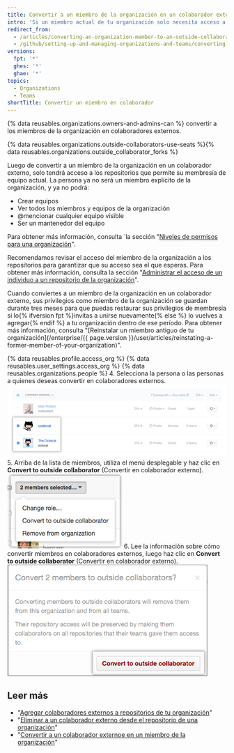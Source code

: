 ```yaml
---
title: Convertir a un miembro de la organización en un colaborador externo
intro: 'Si un miembro actual de tu organización solo necesita acceso a determinados repositorios, como consultores o empleados temporales, puedes convertirlo en un *colaborador externo".'
redirect_from:
  - /articles/converting-an-organization-member-to-an-outside-collaborator
  - /github/setting-up-and-managing-organizations-and-teams/converting-an-organization-member-to-an-outside-collaborator
versions:
  fpt: '*'
  ghes: '*'
  ghae: '*'
topics:
  - Organizations
  - Teams
shortTitle: Convertir un miembro en colaborador
---
```


{% data reusables.organizations.owners-and-admins-can %} convertir a los miembros de la organización en colaboradores externos.

{% data reusables.organizations.outside-collaborators-use-seats %}{% data reusables.organizations.outside_collaborator_forks %}

Luego de convertir a un miembro de la organización en un colaborador externo, solo tendrá acceso a los repositorios que permite su membresía de equipo actual. La persona ya no será un miembro explícito de la organización, y ya no podrá:

- Crear equipos
- Ver todos los miembros y equipos de la organización
- @mencionar cualquier equipo visible
- Ser un mantenedor del equipo

Para obtener más información, consulta ´la sección "[Niveles de permisos para una organización](/organizations/managing-peoples-access-to-your-organization-with-roles/permission-levels-for-an-organization)".

Recomendamos revisar el acceso del miembro de la organización a los repositorios para garantizar que su acceso sea el que esperas. Para obtener más información, consulta la sección "[Administrar el acceso de un individuo a un repositorio de la organización](/articles/managing-an-individual-s-access-to-an-organization-repository)".

Cuando conviertes a un miembro de la organización en un colaborador externo, sus privilegios como miembro de la organización se guardan durante tres meses para que puedas restaurar sus privilegios de membresía si lo{% ifversion fpt %}invitas a unirse nuevamente{% else %} lo vuelves a agregar{% endif %} a tu organización dentro de ese período. Para obtener más información, consulta "[Reinstalar un miembro antiguo de tu organización](/enterprise/{{ page.version }}/user/articles/reinstating-a-former-member-of-your-organization)".

{% data reusables.profile.access_org %}
{% data reusables.user_settings.access_org %}
{% data reusables.organizations.people %}
4. Selecciona la persona o las personas a quienes deseas convertir en colaboradores externos. ![Lista de miembros con dos miembros seleccionados](/assets/images/help/teams/list-of-members-selected-bulk.png)
5. Arriba de la lista de miembros, utiliza el menú desplegable y haz clic en **Convert to outside collaborator** (Convertir en colaborador externo). ![Menú desplegable con la opción para convertir miembros en colaboradores externos](/assets/images/help/teams/user-bulk-management-options.png)
6. Lee la información sobre cómo convertir miembros en colaboradores externos, luego haz clic en **Convert to outside collaborator** (Convertir en colaborador externo). ![Información sobre permisos de colaboradores externos y botón Convert to outside collaborators (Convertir en colaboradores externos)](/assets/images/help/teams/confirm-outside-collaborator-bulk.png)

## Leer más

- "[Agregar colaboradores externos a repositorios de tu organización](/articles/adding-outside-collaborators-to-repositories-in-your-organization)"
- "[Eliminar a un colaborador externo desde el repositorio de una organización](/articles/removing-an-outside-collaborator-from-an-organization-repository)"
- "[Convertir a un colaborador externoe en un miembro de la organización](/articles/removing-an-outside-collaborator-from-an-organization-repository)"
